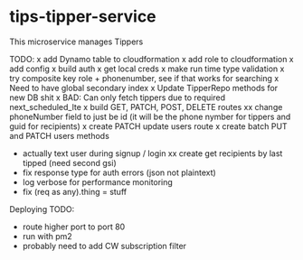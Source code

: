 # tips-tipper-service

This microservice manages Tippers

TODO:
x add Dynamo table to cloudformation
x add role to cloudformation
x add config
x build auth
x get local creds
x make run time type validation
x try composite key role + phonenumber, see if that works for searching
x Need to have global secondary index
x Update TipperRepo methods for new DB shit
x BAD: Can only fetch tippers due to required next_scheduled_lte
x build GET, PATCH, POST, DELETE routes
xx change phoneNumber field to just be id (it will be the phone nymber for tippers and guid for recipients)
x create PATCH update users route
x create batch PUT and PATCH users methods
- actually text user during signup / login
xx create get recipients by last tipped (need second gsi)
- fix response type for auth errors (json not plaintext)
- log verbose for performance monitoring
- fix (req as any).thing = stuff

Deploying TODO:
- route higher port to port 80
- run with pm2
- probably need to add CW subscription filter